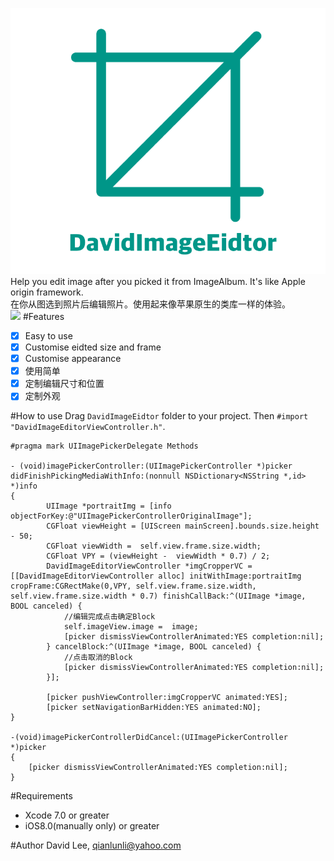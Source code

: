 ![](https://github.com/Liqiankun/DavidImageEditor/raw/master/davidimageeditor.png)<br>
Help you edit image after you picked it from ImageAlbum. It's like Apple origin framework.<br>
在你从图选到照片后编辑照片。使用起来像苹果原生的类库一样的体验。<br>
![](https://github.com/Liqiankun/DavidImageEditor/raw/master/davidimageeitor.gif)
#Features
- [x] Easy to use
- [x] Customise eidted size and frame
- [x] Customise appearance
- [x] 使用简单
- [x] 定制编辑尺寸和位置
- [x] 定制外观

#How to use
Drag `DavidImageEidtor` folder to your project. Then `#import "DavidImageEditorViewController.h"`.
```oc
#pragma mark UIImagePickerDelegate Methods

- (void)imagePickerController:(UIImagePickerController *)picker didFinishPickingMediaWithInfo:(nonnull NSDictionary<NSString *,id> *)info
{   
        UIImage *portraitImg = [info objectForKey:@"UIImagePickerControllerOriginalImage"];
        CGFloat viewHeight = [UIScreen mainScreen].bounds.size.height - 50;
        CGFloat viewWidth =  self.view.frame.size.width;
        CGFloat VPY = (viewHeight -  viewWidth * 0.7) / 2;
        DavidImageEditorViewController *imgCropperVC = [[DavidImageEditorViewController alloc] initWithImage:portraitImg cropFrame:CGRectMake(0,VPY, self.view.frame.size.width, self.view.frame.size.width * 0.7) finishCallBack:^(UIImage *image, BOOL canceled) {
            //编辑完成点击确定Block
            self.imageView.image =  image;
            [picker dismissViewControllerAnimated:YES completion:nil];
        } cancelBlock:^(UIImage *image, BOOL canceled) {
            //点击取消的Block
            [picker dismissViewControllerAnimated:YES completion:nil];
        }];
        
        [picker pushViewController:imgCropperVC animated:YES];
        [picker setNavigationBarHidden:YES animated:NO];
}

-(void)imagePickerControllerDidCancel:(UIImagePickerController *)picker
{
    [picker dismissViewControllerAnimated:YES completion:nil];
}
```
#Requirements
- Xcode 7.0 or greater
- iOS8.0(manually only) or greater

#Author
David Lee, qianlunli@yahoo.com
